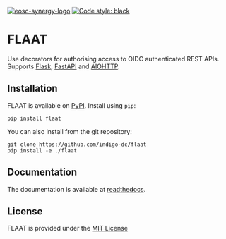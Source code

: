 [![eosc-synergy-logo](https://readthedocs.org/projects/flaat/badge/?version=latest)](https://flaat.readthedocs.io/)
[![Code style: black](https://img.shields.io/badge/code%20style-black-000000.svg)](https://github.com/psf/black)

# FLAAT
Use decorators for authorising access to OIDC authenticated REST APIs.
Supports [Flask](https://flask.palletsprojects.com/en/2.0.x/), [FastAPI](https://fastapi.tiangolo.com/) and [AIOHTTP](https://docs.aiohttp.org/en/stable/).

## Installation
FLAAT is available on [PyPI](https://pypi.org/project/flaat/). Install using `pip`:

```
pip install flaat
```

You can also install from the git repository:
```
git clone https://github.com/indigo-dc/flaat
pip install -e ./flaat
```

## Documentation
The documentation is available at [readthedocs](https://flaat.readthedocs.io/en/latest/).

## License
FLAAT is provided under the [MIT License](https://opensource.org/licenses/MIT)
